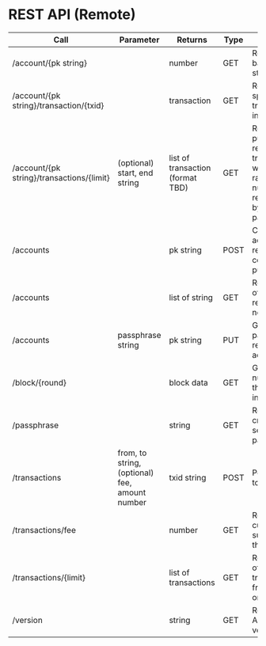 # REST API (Remote)

| Call | Parameter | Returns | Type | Description |
|------|-----------|---------|------|-------------|
|/account/{pk string}||number|GET|Returns the balance of \{ pk string \}|/account/{pk string}/passphrase|passphrase string	GET|Returns the passphrase of \{ pk string\}|
|/account/{pk string}/transaction/{txid}||transaction|GET|Returns the specific transaction information|
|/account/{pk string}/transactions/{limit}|(optional) start, end string|list of transaction (format TBD)|GET|Return a list of public key's n recent transactions within the given range. The number of results is limited by the limit parameter.|
/accounts||pk string|POST|Creates a new account and returns the corresponding public key|
|/accounts||list of string|GET|Returns the list of accounts registered on the node|
|/accounts|passphrase string|pk string|PUT|Given a passphrase returns the user account|
|/block/{round}||block data|GET|Given a round number, returns the block information|
|/passphrase||string|GET|Returns a cryptographically secure passphrase.|
|/transactions|from, to string, (optional) fee, amount number|txid string|POST|Posts transaction to the network|
|/transactions/fee||number|GET|Returns the current suggested fee in the network|
|/transactions/{limit}||list of transactions|GET|Returns the list of confirmed transactions from all accounts on the node.|
|/version||string|GET|Returns Algorand's node version|
